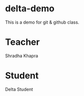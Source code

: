 # delta-demo
This is a demo for git &amp; github class.

# Teacher
 Shradha Khapra

# Student
 Delta Student
 